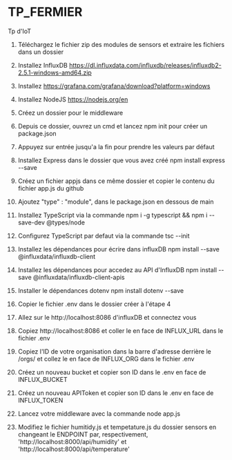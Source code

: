 # TP_FERMIER
Tp d'IoT


1. Téléchargez le fichier zip des modules de sensors et extraire les fichiers dans un dossier
2. Installez InfluxDB https://dl.influxdata.com/influxdb/releases/influxdb2-2.5.1-windows-amd64.zip
3. Installez https://grafana.com/grafana/download?platform=windows
4. Installez NodeJS https://nodejs.org/en
5. Créez un dossier pour le middleware
6. Depuis ce dossier, ouvrez un cmd et lancez npm init pour créer un package.json
7. Appuyez sur entrée jusqu'a la fin pour prendre les valeurs par défaut
8. Installez Express dans le dossier que vous avez créé npm install express --save
9. Créez un fichier appjs dans ce même dossier et copier le contenu du fichier app.js du github
10. Ajoutez "type" : "module", dans le package.json en dessous de main
11. Installez TypeScript via la commande npm i -g typescript && npm i --save-dev @types/node
12. Configurez TypeScript par defaut via la commande tsc --init
13. Installez les dépendances pour écrire dans influxDB npm install --save @influxdata/influxdb-client
14. Installez les dépendances pour accedez au API d'InfluxDB npm install --save @influxdata/influxdb-client-apis
15. Installer le dépendances dotenv npm install dotenv --save
16. Copier le fichier .env dans le dossier créer à l'étape 4
17. Allez sur le http://localhost:8086 d'influxDB et connectez vous
17. Copiez http://localhost:8086 et coller le en face de INFLUX_URL dans le fichier .env
18. Copiez l'ID de votre organisation dans la barre d'adresse derrière le /orgs/ et collez le en face de INFLUX_ORG dans le fichier .env
19. Créez un nouveau bucket et copier son ID dans le .env en face de INFLUX_BUCKET
20. Créez un nouveau APIToken et copier son ID dans le .env en face de INFLUX_TOKEN

21. Lancez votre middleware avec la commande node app.js
22. Modifiez le fichier humitidy.js et tempetature.js du dossier sensors en changeant le ENDPOINT par, respectivement, 'http://localhost:8000/api/humidity' et 'http://localhost:8000/api/temperature'
